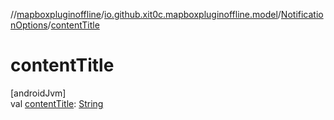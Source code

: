 //[mapboxpluginoffline](../../../index.md)/[io.github.xit0c.mapboxpluginoffline.model](../index.md)/[NotificationOptions](index.md)/[contentTitle](content-title.md)

# contentTitle

[androidJvm]\
val [contentTitle](content-title.md): [String](https://kotlinlang.org/api/latest/jvm/stdlib/kotlin/-string/index.html)
